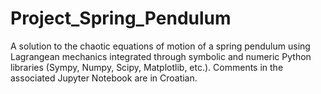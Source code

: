 # Project_Spring_Pendulum
A solution to the chaotic equations of motion of a spring pendulum using Lagrangean mechanics integrated through symbolic and numeric Python libraries (Sympy, Numpy, Scipy, Matplotlib, etc.). Comments in the associated Jupyter Notebook are in Croatian. 
